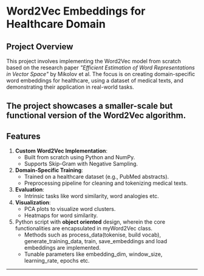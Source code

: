 # Word2Vec Embeddings for Healthcare Domain

## Project Overview
This project involves implementing the Word2Vec model from scratch based on the research paper *"Efficient Estimation of Word Representations in Vector Space"* by Mikolov et al. The focus is on creating domain-specific word embeddings for healthcare, using a dataset of medical texts, and demonstrating their application in real-world tasks.

The project showcases a smaller-scale but functional version of the Word2Vec algorithm.
---

## Features
1. **Custom Word2Vec Implementation**:
   - Built from scratch using Python and NumPy.
   - Supports Skip-Gram with Negative Sampling.
2. **Domain-Specific Training**:
   - Trained on a healthcare dataset (e.g., PubMed abstracts).
   - Preprocessing pipeline for cleaning and tokenizing medical texts.
3. **Evaluation**:
   - Intrinsic tasks like word similarity, word analogies etc.
4. **Visualization**:
   - PCA plots to visualize word clusters.
   - Heatmaps for word similarity.
5. Python script with **object oriented** design, wherein the core functionalities are encapsulated in myWord2Vec class.
   - Methods such as process_data(tokenise, build vocab), generate_training_data, train, save_embeddings and load embeddings are implemented.
   - Tunable parameters like embedding_dim, window_size, learning_rate, epochs etc.
---
